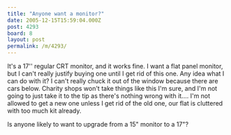 ```yaml
---
title: "Anyone want a monitor?"
date: 2005-12-15T15:59:04.000Z
post: 4293
board: 8
layout: post
permalink: /m/4293/
---
```

It's a 17'' regular CRT monitor, and it works fine. I want a flat panel monitor, but I can't really justify buying one until I get rid of this one. Any idea what I can do with it? I can't really chuck it out of the window because there are cars below. Charity shops won't take things like this I'm sure, and I'm not going to just take it to the tip as there's nothing wrong with it.... I'm not allowed to get a new one unless I get rid of the old one, our flat is cluttered with too much kit already.

Is anyone likely to want to upgrade from a 15" monitor to a 17"?
